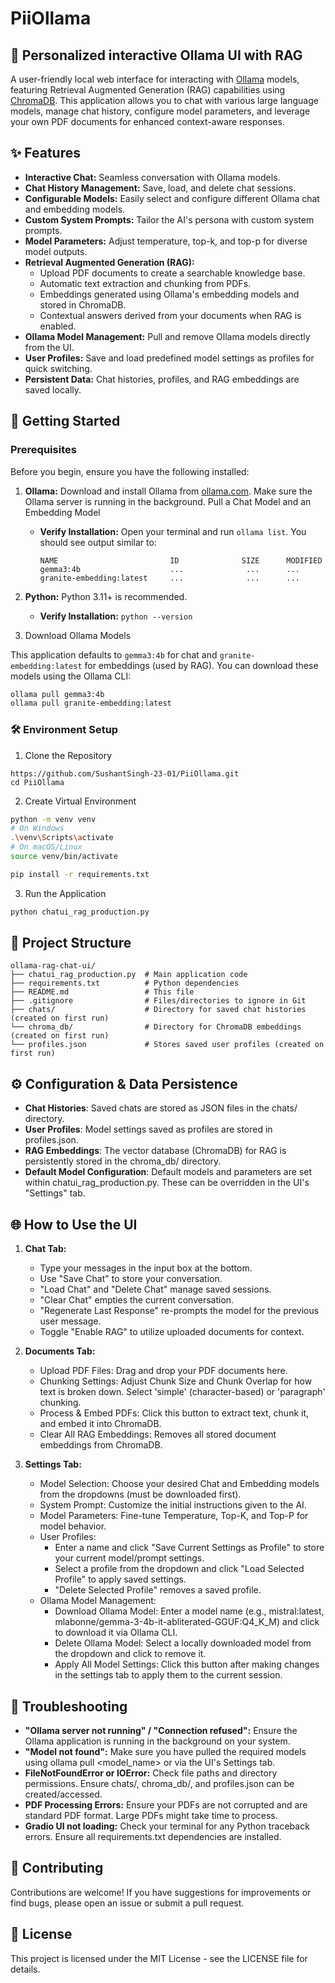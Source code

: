 # PiiOllama

## 💬 Personalized interactive Ollama UI with RAG 

A user-friendly local web interface for interacting with [Ollama](https://ollama.com/) models, featuring Retrieval Augmented Generation (RAG) capabilities using [ChromaDB](https://www.trychroma.com/). This application allows you to chat with various large language models, manage chat history, configure model parameters, and leverage your own PDF documents for enhanced context-aware responses.

## ✨ Features

* **Interactive Chat:** Seamless conversation with Ollama models.
* **Chat History Management:** Save, load, and delete chat sessions.
* **Configurable Models:** Easily select and configure different Ollama chat and embedding models.
* **Custom System Prompts:** Tailor the AI's persona with custom system prompts.
* **Model Parameters:** Adjust temperature, top-k, and top-p for diverse model outputs.
* **Retrieval Augmented Generation (RAG):**
    * Upload PDF documents to create a searchable knowledge base.
    * Automatic text extraction and chunking from PDFs.
    * Embeddings generated using Ollama's embedding models and stored in ChromaDB.
    * Contextual answers derived from your documents when RAG is enabled.
* **Ollama Model Management:** Pull and remove Ollama models directly from the UI.
* **User Profiles:** Save and load predefined model settings as profiles for quick switching.
* **Persistent Data:** Chat histories, profiles, and RAG embeddings are saved locally.

## 🚀 Getting Started

### Prerequisites

Before you begin, ensure you have the following installed:
1.  **Ollama:** Download and install Ollama from [ollama.com](https://ollama.com/). Make sure the Ollama server is running in the background. Pull a Chat Model and an Embedding Model
    * **Verify Installation:** Open your terminal and run `ollama list`. You should see output similar to:
      ```
      NAME                         ID              SIZE      MODIFIED
      gemma3:4b                    ...              ...      ...
      granite-embedding:latest     ...              ...      ...                             
      ```
2.  **Python:** Python 3.11+ is recommended.
    * **Verify Installation:** `python --version`

3.  Download Ollama Models

This application defaults to `gemma3:4b` for chat and `granite-embedding:latest` for embeddings (used by RAG). You can download these models using the Ollama CLI:

```bash
ollama pull gemma3:4b
ollama pull granite-embedding:latest
```

### 🛠️ Environment Setup

1. Clone the Repository
```
https://github.com/SushantSingh-23-01/PiiOllama.git
cd PiiOllama
```

2. Create Virtual Environment
```bash
python -m venv venv
# On Windows
.\venv\Scripts\activate
# On macOS/Linux
source venv/bin/activate

pip install -r requirements.txt
```

3. Run the Application
```bash
python chatui_rag_production.py
```

## 📂 Project Structure
```
ollama-rag-chat-ui/
├── chatui_rag_production.py  # Main application code
├── requirements.txt          # Python dependencies
├── README.md                 # This file
├── .gitignore                # Files/directories to ignore in Git
├── chats/                    # Directory for saved chat histories (created on first run)
└── chroma_db/                # Directory for ChromaDB embeddings (created on first run)
└── profiles.json             # Stores saved user profiles (created on first run)
```

## ⚙️ Configuration & Data Persistence
- **Chat Histories**: Saved chats are stored as JSON files in the chats/ directory.
- **User Profiles**: Model settings saved as profiles are stored in profiles.json.
- **RAG Embeddings**: The vector database (ChromaDB) for RAG is persistently stored in the chroma_db/ directory.
- **Default Model Configuration**: Default models and parameters are set within chatui_rag_production.py. These can be overridden in the UI's "Settings" tab.

## 🌐 How to Use the UI
1. **Chat Tab:**
   * Type your messages in the input box at the bottom.
   * Use "Save Chat" to store your conversation.
   * "Load Chat" and "Delete Chat" manage saved sessions.
   * "Clear Chat" empties the current conversation.
   * "Regenerate Last Response" re-prompts the model for the previous user message.
   * Toggle "Enable RAG" to utilize uploaded documents for context.

2. **Documents Tab:**
   * Upload PDF Files: Drag and drop your PDF documents here.
   * Chunking Settings: Adjust Chunk Size and Chunk Overlap for how text is broken down. Select 'simple' (character-based) or 'paragraph' chunking.
   * Process & Embed PDFs: Click this button to extract text, chunk it, and embed it into ChromaDB.
   * Clear All RAG Embeddings: Removes all stored document embeddings from ChromaDB.

3. **Settings Tab:**
   * Model Selection: Choose your desired Chat and Embedding models from the dropdowns (must be downloaded first).
   * System Prompt: Customize the initial instructions given to the AI.
   * Model Parameters: Fine-tune Temperature, Top-K, and Top-P for model behavior.
   * User Profiles:
      * Enter a name and click "Save Current Settings as Profile" to store your current model/prompt settings.
      * Select a profile from the dropdown and click "Load Selected Profile" to apply saved settings.
      * "Delete Selected Profile" removes a saved profile.
   * Ollama Model Management:
      * Download Ollama Model: Enter a model name (e.g., mistral:latest, mlabonne/gemma-3-4b-it-abliterated-GGUF:Q4_K_M) and click to download it via Ollama CLI.
      * Delete Ollama Model: Select a locally downloaded model from the dropdown and click to remove it.
      * Apply All Model Settings: Click this button after making changes in the settings tab to apply them to the current session.

## 🐛 Troubleshooting
- **"Ollama server not running" / "Connection refused":** Ensure the Ollama application is running in the background on your system.
- **"Model not found":** Make sure you have pulled the required models using ollama pull <model_name> or via the UI's Settings tab.
- **FileNotFoundError or IOError:** Check file paths and directory permissions. Ensure chats/, chroma_db/, and profiles.json can be created/accessed.
- **PDF Processing Errors:** Ensure your PDFs are not corrupted and are standard PDF format. Large PDFs might take time to process.
- **Gradio UI not loading:** Check your terminal for any Python traceback errors. Ensure all requirements.txt dependencies are installed.

## 🤝 Contributing
Contributions are welcome! If you have suggestions for improvements or find bugs, please open an issue or submit a pull request.

## 📄 License
This project is licensed under the MIT License - see the LICENSE file for details.
